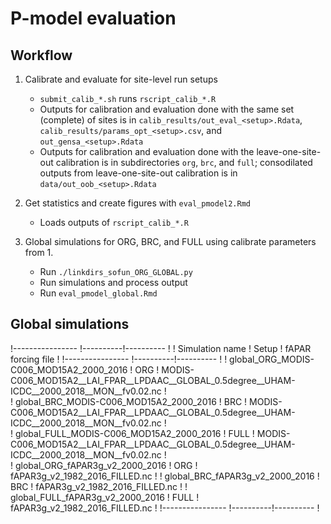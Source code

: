 # P-model evaluation

## Workflow

1. Calibrate and evaluate for site-level run setups
	- `submit_calib_*.sh` runs `rscript_calib_*.R`
	- Outputs for calibration and evaluation done with the same set (complete) of sites is in `calib_results/out_eval_<setup>.Rdata`, `calib_results/params_opt_<setup>.csv`, and `out_gensa_<setup>.Rdata`
	- Outputs for calibration and evaluation done with the leave-one-site-out calibration is in subdirectories `org`, `brc`, and `full`; consodilated outputs from leave-one-site-out calibration is in `data/out_oob_<setup>.Rdata`

2. Get statistics and create figures with `eval_pmodel2.Rmd`
 	- Loads outputs of `rscript_calib_*.R`

3. Global simulations for ORG, BRC, and FULL using calibrate parameters from 1.
	- Run `./linkdirs_sofun_ORG_GLOBAL.py`
	- Run simulations and process output
	- Run `eval_pmodel_global.Rmd`
	
## Global simulations	

!----------------                          !----------!----------                                                                                    !
! Simulation name                          ! Setup    ! fAPAR forcing file                                                                           !
!----------------                          !----------!----------                                                                                    !
! global_ORG_MODIS-C006_MOD15A2_2000_2016  ! ORG      ! MODIS-C006_MOD15A2__LAI_FPAR__LPDAAC__GLOBAL_0.5degree__UHAM-ICDC__2000_2018__MON__fv0.02.nc !        
! global_BRC_MODIS-C006_MOD15A2_2000_2016  ! BRC      ! MODIS-C006_MOD15A2__LAI_FPAR__LPDAAC__GLOBAL_0.5degree__UHAM-ICDC__2000_2018__MON__fv0.02.nc !        
! global_FULL_MODIS-C006_MOD15A2_2000_2016 ! FULL     ! MODIS-C006_MOD15A2__LAI_FPAR__LPDAAC__GLOBAL_0.5degree__UHAM-ICDC__2000_2018__MON__fv0.02.nc !         
! global_ORG_fAPAR3g_v2_2000_2016          ! ORG      ! fAPAR3g_v2_1982_2016_FILLED.nc                                                               !
! global_BRC_fAPAR3g_v2_2000_2016          ! BRC      ! fAPAR3g_v2_1982_2016_FILLED.nc                                                               !
! global_FULL_fAPAR3g_v2_2000_2016         ! FULL     ! fAPAR3g_v2_1982_2016_FILLED.nc                                                               !
!----------------                          !----------!----------                                                                                    !     
